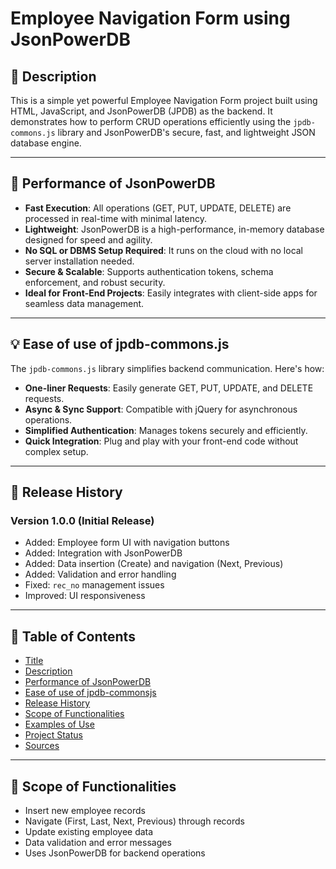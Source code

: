 # Employee Navigation Form using JsonPowerDB

## 📄 Description

This is a simple yet powerful Employee Navigation Form project built using HTML, JavaScript, and JsonPowerDB (JPDB) as the backend. It demonstrates how to perform CRUD operations efficiently using the `jpdb-commons.js` library and JsonPowerDB's secure, fast, and lightweight JSON database engine.

---

## 🚀 Performance of JsonPowerDB

- **Fast Execution**: All operations (GET, PUT, UPDATE, DELETE) are processed in real-time with minimal latency.
- **Lightweight**: JsonPowerDB is a high-performance, in-memory database designed for speed and agility.
- **No SQL or DBMS Setup Required**: It runs on the cloud with no local server installation needed.
- **Secure & Scalable**: Supports authentication tokens, schema enforcement, and robust security.
- **Ideal for Front-End Projects**: Easily integrates with client-side apps for seamless data management.

---

## 💡 Ease of use of jpdb-commons.js

The `jpdb-commons.js` library simplifies backend communication. Here's how:

- **One-liner Requests**: Easily generate GET, PUT, UPDATE, and DELETE requests.
- **Async & Sync Support**: Compatible with jQuery for asynchronous operations.
- **Simplified Authentication**: Manages tokens securely and efficiently.
- **Quick Integration**: Plug and play with your front-end code without complex setup.

---

## 📜 Release History

### Version 1.0.0 (Initial Release)
- Added: Employee form UI with navigation buttons
- Added: Integration with JsonPowerDB
- Added: Data insertion (Create) and navigation (Next, Previous)
- Added: Validation and error handling
- Fixed: `rec_no` management issues
- Improved: UI responsiveness

---

## 📑 Table of Contents

- [Title](#employee-navigation-form-using-jsonpowerdb)
- [Description](#-description)
- [Performance of JsonPowerDB](#-performance-of-jsonpowerdb)
- [Ease of use of jpdb-commonsjs](#-ease-of-use-of-jpdb-commonsjs)
- [Release History](#-release-history)
- [Scope of Functionalities](#-scope-of-functionalities)
- [Examples of Use](#-examples-of-use)
- [Project Status](#-project-status)
- [Sources](#-sources)


---


## 📌 Scope of Functionalities

- Insert new employee records
- Navigate (First, Last, Next, Previous) through records
- Update existing employee data
- Data validation and error messages
- Uses JsonPowerDB for backend operations

